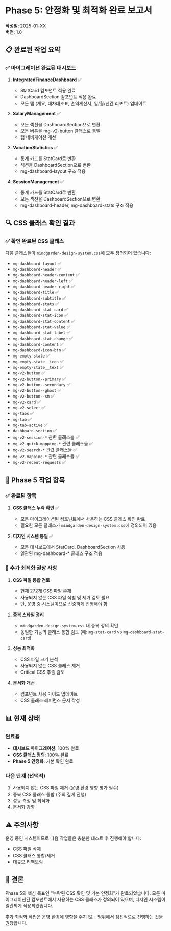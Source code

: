 # Phase 5: 안정화 및 최적화 완료 보고서

**작성일**: 2025-01-XX  
**버전**: 1.0

## 📋 완료된 작업 요약

### ✅ 마이그레이션 완료된 대시보드

1. **IntegratedFinanceDashboard** ✅
   - StatCard 컴포넌트 적용 완료
   - DashboardSection 컴포넌트 적용 완료
   - 모든 탭 (개요, 대차대조표, 손익계산서, 일/월/년간 리포트) 업데이트

2. **SalaryManagement** ✅
   - 모든 섹션을 DashboardSection으로 변환
   - 모든 버튼을 mg-v2-button 클래스로 통일
   - 탭 네비게이션 개선

3. **VacationStatistics** ✅
   - 통계 카드를 StatCard로 변환
   - 섹션을 DashboardSection으로 변환
   - mg-dashboard-layout 구조 적용

4. **SessionManagement** ✅
   - 통계 카드를 StatCard로 변환
   - 모든 섹션을 DashboardSection으로 변환
   - mg-dashboard-header, mg-dashboard-stats 구조 적용

## 🔍 CSS 클래스 확인 결과

### ✅ 확인 완료된 CSS 클래스

다음 클래스들이 `mindgarden-design-system.css`에 모두 정의되어 있습니다:

- `mg-dashboard-layout` ✅
- `mg-dashboard-header` ✅
- `mg-dashboard-header-content` ✅
- `mg-dashboard-header-left` ✅
- `mg-dashboard-header-right` ✅
- `mg-dashboard-title` ✅
- `mg-dashboard-subtitle` ✅
- `mg-dashboard-stats` ✅
- `mg-dashboard-stat-card` ✅
- `mg-dashboard-stat-icon` ✅
- `mg-dashboard-stat-content` ✅
- `mg-dashboard-stat-value` ✅
- `mg-dashboard-stat-label` ✅
- `mg-dashboard-stat-change` ✅
- `mg-dashboard-content` ✅
- `mg-dashboard-icon-btn` ✅
- `mg-empty-state` ✅
- `mg-empty-state__icon` ✅
- `mg-empty-state__text` ✅
- `mg-v2-button` ✅
- `mg-v2-button--primary` ✅
- `mg-v2-button--secondary` ✅
- `mg-v2-button--ghost` ✅
- `mg-v2-button--sm` ✅
- `mg-v2-card` ✅
- `mg-v2-select` ✅
- `mg-tabs` ✅
- `mg-tab` ✅
- `mg-tab-active` ✅
- `dashboard-section` ✅
- `mg-v2-session-*` 관련 클래스들 ✅
- `mg-v2-quick-mapping-*` 관련 클래스들 ✅
- `mg-v2-search-*` 관련 클래스들 ✅
- `mg-v2-mapping-*` 관련 클래스들 ✅
- `mg-v2-recent-requests` ✅

## 🎯 Phase 5 작업 항목

### ✅ 완료된 항목

1. **CSS 클래스 누락 확인** ✅
   - 모든 마이그레이션된 컴포넌트에서 사용하는 CSS 클래스 확인 완료
   - 필요한 모든 클래스가 `mindgarden-design-system.css`에 정의되어 있음

2. **디자인 시스템 통일** ✅
   - 모든 대시보드에서 StatCard, DashboardSection 사용
   - 일관된 mg-dashboard-* 클래스 구조 적용

### 📝 추가 최적화 권장 사항

1. **CSS 파일 통합 검토**
   - 현재 272개 CSS 파일 존재
   - 사용되지 않는 CSS 파일 식별 및 제거 검토 필요
   - 단, 운영 중 시스템이므로 신중하게 진행해야 함

2. **중복 스타일 정리**
   - `mindgarden-design-system.css` 내 중복 정의 확인
   - 동일한 기능의 클래스 통합 검토 (예: `mg-stat-card` vs `mg-dashboard-stat-card`)

3. **성능 최적화**
   - CSS 파일 크기 분석
   - 사용되지 않는 CSS 클래스 제거
   - Critical CSS 추출 검토

4. **문서화 개선**
   - 컴포넌트 사용 가이드 업데이트
   - CSS 클래스 레퍼런스 문서 작성

## 📊 현재 상태

### 완료율
- **대시보드 마이그레이션**: 100% 완료
- **CSS 클래스 정의**: 100% 완료
- **Phase 5 안정화**: 기본 확인 완료

### 다음 단계 (선택적)
1. 사용되지 않는 CSS 파일 제거 (운영 환경 영향 평가 필수)
2. 중복 CSS 클래스 통합 (주의 깊게 진행)
3. 성능 측정 및 최적화
4. 문서화 강화

## ⚠️ 주의사항

운영 중인 시스템이므로 다음 작업들은 충분한 테스트 후 진행해야 합니다:
- CSS 파일 삭제
- CSS 클래스 통합/제거
- 대규모 리팩토링

## 📝 결론

Phase 5의 핵심 목표인 "누락된 CSS 확인 및 기본 안정화"가 완료되었습니다.
모든 마이그레이션된 컴포넌트에서 사용하는 CSS 클래스가 정의되어 있으며,
디자인 시스템이 일관되게 적용되었습니다.

추가 최적화 작업은 운영 환경에 영향을 주지 않는 범위에서 점진적으로 진행하는 것을 권장합니다.

